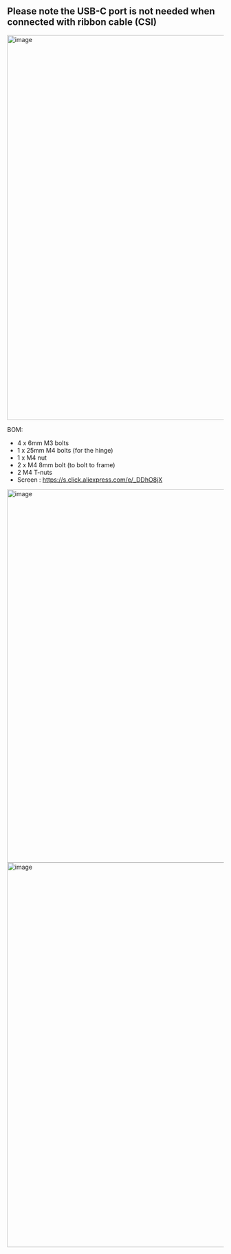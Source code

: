 ## Please note the USB-C port is not needed when connected with ribbon cable (CSI)

<img width="892" alt="image" src="https://github.com/VzBoT3D/VzBoT-Vz330/assets/37383368/1b993b3a-d966-47dc-b5ee-64b86b0798b5">

BOM:

- 4 x 6mm M3 bolts
- 1 x 25mm M4 bolts (for the hinge)
- 1 x M4 nut
- 2 x M4 8mm bolt (to bolt to frame)
- 2 M4 T-nuts
- Screen : https://s.click.aliexpress.com/e/_DDhO8jX
<img width="865" alt="image" src="https://github.com/VzBoT3D/VzBoT-Vz330/assets/37383368/26dc9b19-09a2-4260-acef-3741f632d32d">


<img width="892" alt="image" src="https://github.com/VzBoT3D/VzBoT-Vz330/assets/37383368/2c8cee4d-5e24-40d0-b2b0-ac777cb14546">
